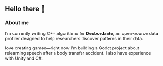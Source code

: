 ## Hello there 👋

### About me

I’m currently writing C++ algorithms for **Desbordante**, an open-source data profiler designed to help researchers discover patterns in their data.  

love creating games—right now I’m building a Godot project about relearning speech after a body transfer accident. I also have experience with Unity and C#.
